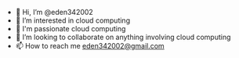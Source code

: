 - 👋 Hi, I’m @eden342002
- 👀 I’m interested in cloud computing
- 🌱 I'm passionate cloud computing
- 💞️ I’m looking to collaborate on anything involving cloud computing
- 📫 How to reach me eden342002@gmail.com

<!---
eden342002/eden342002 is a ✨ special ✨ repository because its `README.md` (this file) appears on your GitHub profile.
You can click the Preview link to take a look at your changes.
--->
